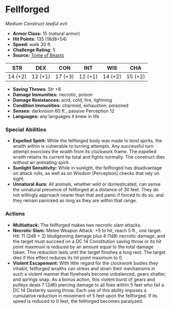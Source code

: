 # Fellforged

*Medium* *Construct* *lawful evil*

- **Armor Class:** 15 (natural armor)
- **Hit Points:** 135 (18d8+54)
- **Speed:** walk 30 ft.
- **Challenge Rating:** 5
- **Source:** [Tome of Beasts](https://koboldpress.com/kpstore/product/tome-of-beasts-for-5th-edition-print/)

| STR | DEX | CON | INT | WIS | CHA |
| --- | --- | --- | --- | --- | --- |
| 14 (+2) | 12 (+1) | 17 (+3) | 12 (+1) | 14 (+2) | 15 (+2) |

- **Saving Throws**: Str +8
- **Damage Immunities:** necrotic, poison
- **Damage Resistances:** acid, cold, fire, lightning
- **Condition Immunities:** charmed, exhaustion, poisoned
- **Senses:** darkvision 60 ft., passive Perception 12
- **Languages:** any languages it knew in life
### Special Abilities
- **Expelled Spirit:** While the fellforged body was made to bind spirits, the wraith within is vulnerable to turning attempts. Any successful turn attempt exorcises the wraith from its clockwork frame. The expelled wraith retains its current hp total and fights normally. The construct dies without an animating spirit.
- **Sunlight Sensitivity:** While in sunlight, the fellforged has disadvantage on attack rolls, as well as on Wisdom (Perception) checks that rely on sight.
- **Unnatural Aura:** All animals, whether wild or domesticated, can sense the unnatural presence of fellforged at a distance of 30 feet. They do not willingly approach nearer than that and panic if forced to do so, and they remain panicked as long as they are within that range.
### Actions
- **Multiattack:** The fellforged makes two necrotic slam attacks.
- **Necrotic Slam:** Melee Weapon Attack: +5 to hit, reach 5 ft., one target. Hit: 11 (2d8 + 2) bludgeoning damage plus 4 (1d8) necrotic damage, and the target must succeed on a DC 14 Constitution saving throw or its hit point maximum is reduced by an amount equal to the total damage taken. This reduction lasts until the target finishes a long rest. The target dies if this effect reduces its hit point maximum to 0.
- **Violent Escapement:** With little regard for the clockwork bodies they inhabit, fellforged wraiths can stress and strain their mechanisms in such a violent manner that flywheels become unbalanced, gears shatter, and springs snap. As a bonus action, this violent burst of gears and pulleys deals 7 (2d6) piercing damage to all foes within 5 feet who fail a DC 14 Dexterity saving throw. Each use of this ability imposes a cumulative reduction in movement of 5 feet upon the fellforged. If its speed is reduced to 0 feet, the fellforged becomes paralyzed.

